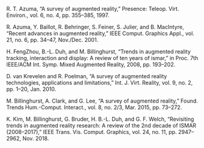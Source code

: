 
R. T. Azuma, “A survey of augmented reality,” Presence: Teleop. Virt. Environ., vol. 6, no. 4, pp. 355–385, 1997.

R. Azuma, Y. Baillot, R. Behringer, S. Feiner, S. Julier, and B. MacIntyre, “Recent advances in augmented reality,” IEEE Comput. Graphics Appl., vol. 21, no. 6, pp. 34–47, Nov./Dec. 2001.

H. FengZhou, B.-L. Duh, and M. Billinghurst, “Trends in augmented reality tracking, interaction and display: A review of ten years of ismar,” in Proc. 7th IEEE/ACM Int. Symp. Mixed Augmented Reality, 2008, pp. 193–202.

 D. van Krevelen and R. Poelman, “A survey of augmented reality technologies, applications and limitations,” Int. J. Virt. Reality, vol. 9, no. 2, pp. 1–20, Jan. 2010.
 
 M. Billinghurst, A. Clark, and G. Lee, “A survey of augmented reality,” Found. Trends Hum.-Comput. Interact., vol. 8, no. 2/3, Mar. 2015, pp. 73–272.

 K. Kim, M. Billinghurst, G. Bruder, H. B.-L. Duh, and G. F. Welch, “Revisiting trends in augmented reality research: A review of the 2nd decade of ISMAR (2008–2017),” IEEE Trans. Vis. Comput. Graphics, vol. 24, no. 11, pp. 2947–2962, Nov. 2018.



